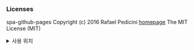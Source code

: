 ### Licenses

spa-github-pages
Copyright (c) 2016 Rafael Pedicini
[homepage](https://github.com/rafgraph/spa-github-pages)
The MIT License (MIT)
<details>
<summary>사용 위치</summary>

/public/404.html
/public/index.html
</details>
